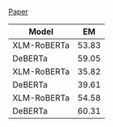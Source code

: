 [Paper](https://ric.zp.edu.ua/article/view/300998/293128)

|Model| EM    |
|---|-------|
| XLM-RoBERTa | 53.83 |
|  DeBERTa | 59.05 | 
| XLM-RoBERTa | 35.82 | 
| DeBERTa | 39.61 | 
|   XLM-RoBERTa| 54.58 | 
| DeBERTa | 60.31 |
